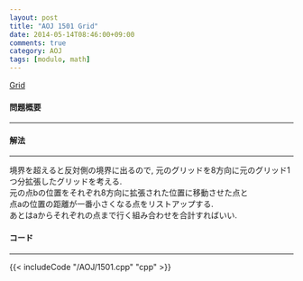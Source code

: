 ```yaml
---
layout: post
title: "AOJ 1501 Grid"
date: 2014-05-14T08:46:00+09:00
comments: true
category: AOJ
tags: [modulo, math]
---
```


[Grid](http://judge.u-aizu.ac.jp/onlinejudge/description.jsp?id=1501)

#### 問題概要

****

#### 解法

****

境界を超えると反対側の境界に出るので, 元のグリッドを8方向に元のグリッド1つ分拡張したグリッドを考える.  
元の点bの位置をそれぞれ8方向に拡張された位置に移動させた点と  
点aの位置の距離が一番小さくなる点をリストアップする.  
あとはaからそれぞれの点まで行く組み合わせを合計すればいい.

#### コード

****

{{< includeCode "/AOJ/1501.cpp" "cpp" >}}
